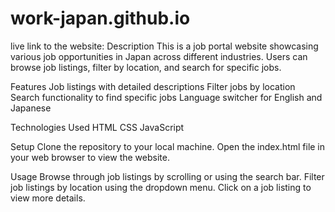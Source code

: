 # work-japan.github.io
live link to the website: 
Description
This is a job portal website showcasing various job opportunities in Japan across different industries. Users can browse job listings, filter by location, and search for specific jobs.

Features
Job listings with detailed descriptions
Filter jobs by location
Search functionality to find specific jobs
Language switcher for English and Japanese

Technologies Used
HTML
CSS
JavaScript

Setup
Clone the repository to your local machine.
Open the index.html file in your web browser to view the website.

Usage
Browse through job listings by scrolling or using the search bar.
Filter job listings by location using the dropdown menu.
Click on a job listing to view more details.
